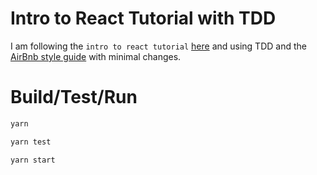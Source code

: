 # Intro to React Tutorial with TDD

I am following the `intro to react tutorial` [here](https://reactjs.org/tutorial/tutorial.html) and using TDD and the [AirBnb style guide](https://github.com/airbnb/javascript/tree/master/react) with minimal changes.

# Build/Test/Run

```bash
yarn
```

```bash
yarn test
```

```bash
yarn start
```